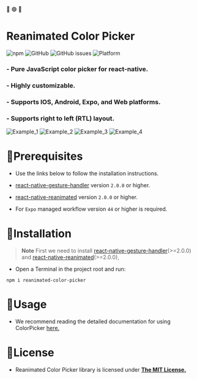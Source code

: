 :red_circle: :green_circle: :large_blue_circle:

# Reanimated Color Picker

![npm](https://img.shields.io/npm/v/reanimated-color-picker?style=for-the-badge)
![GitHub](https://img.shields.io/github/license/alabsi91/reanimated-color-picker?style=for-the-badge)
![GitHub issues](https://img.shields.io/github/issues/alabsi91/reanimated-color-picker?style=for-the-badge)
![Platform](https://img.shields.io/badge/Platform-IOS%20%7C%20Android%20%7C%20Expo%20%7C%20Web-informational?style=for-the-badge)

### - Pure JavaScript color picker for react-native.

### - Highly customizable.

### - Supports IOS, Android, Expo, and Web platforms.

### - Supports right to left (RTL) layout.

![Example_1](https://github.com/alabsi91/reanimated-color-picker/blob/main/images/example_1.png?raw=true)
![Example_2](https://github.com/alabsi91/reanimated-color-picker/blob/main/images/example_2.png?raw=true)
![Example_3](https://github.com/alabsi91/reanimated-color-picker/blob/main/images/example_3.png?raw=true) ![Example_4](https://github.com/alabsi91/reanimated-color-picker/blob/main/images/example_4.png?raw=true)

# :small_blue_diamond:Prerequisites

- Use the links below to follow the installation instructions.

- [react-native-gesture-handler](https://docs.swmansion.com/react-native-gesture-handler/docs/installation) version `2.0.0` or higher.

- [react-native-reanimated](https://docs.swmansion.com/react-native-reanimated/docs/fundamentals/installation) version `2.0.0` or higher.

- For `Expo` managed workflow version `44` or higher is required.

# :small_blue_diamond:Installation

> **Note**
> First we need to install [react-native-gesture-handler](https://docs.swmansion.com/react-native-gesture-handler/docs/installation)(>=2.0.0) and [react-native-reanimated](https://docs.swmansion.com/react-native-reanimated/docs/fundamentals/installation)(>=2.0.0),

- Open a Terminal in the project root and run:

```
npm i reanimated-color-picker
```

# :small_blue_diamond:Usage

- We recommend reading the detailed documentation for using ColorPicker [here.](https://alabsi91.github.io/reanimated-color-picker/)

# :small_blue_diamond:License

- Reanimated Color Picker library is licensed under [**The MIT License.**](https://github.com/alabsi91/reanimated-color-picker/blob/main/LICENSE)

